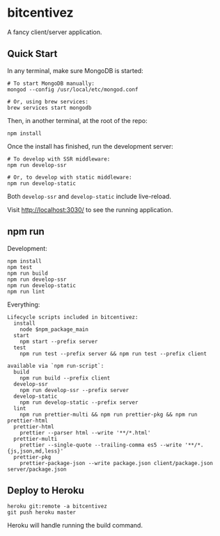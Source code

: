 # bitcentivez

A fancy client/server application.

## Quick Start

In any terminal, make sure MongoDB is started:

```console
# To start MongoDB manually:
mongod --config /usr/local/etc/mongod.conf

# Or, using brew services:
brew services start mongodb
```

Then, in another terminal, at the root of the repo:

```console
npm install
```

Once the install has finished, run the development server:

```console
# To develop with SSR middleware:
npm run develop-ssr

# Or, to develop with static middleware:
npm run develop-static
```

Both `develop-ssr` and `develop-static` include live-reload.

Visit <http://localhost:3030/> to see the running application.

## npm run

Development:

```console
npm install
npm test
npm run build
npm run develop-ssr
npm run develop-static
npm run lint
```

Everything:

```console
Lifecycle scripts included in bitcentivez:
  install
    node $npm_package_main
  start
    npm start --prefix server
  test
    npm run test --prefix server && npm run test --prefix client

available via `npm run-script`:
  build
    npm run build --prefix client
  develop-ssr
    npm run develop-ssr --prefix server
  develop-static
    npm run develop-static --prefix server
  lint
    npm run prettier-multi && npm run prettier-pkg && npm run prettier-html
  prettier-html
    prettier --parser html --write '**/*.html'
  prettier-multi
    prettier --single-quote --trailing-comma es5 --write '**/*.{js,json,md,less}'
  prettier-pkg
    prettier-package-json --write package.json client/package.json server/package.json
```

## Deploy to Heroku

```console
heroku git:remote -a bitcentivez
git push heroku master
```

Heroku will handle running the build command.
